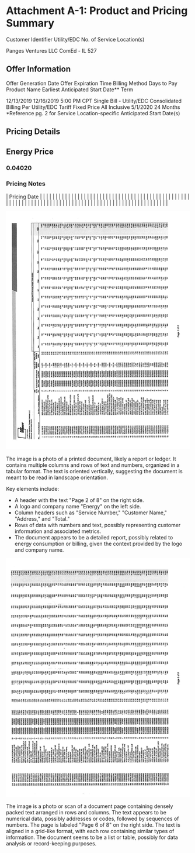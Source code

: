 # Attachment A-1: Product and Pricing Summary 

Customer Identifier
Utility/EDC
No. of Service Location(s)

Panges Ventures LLC
ComEd - IL
527

## Offer Information

Offer Generation Date
Offer Expiration Time
Billing Method
Days to Pay
Product Name
Earliest Anticipated Start Date**
Term

12/13/2019
12/16/2019 5:00 PM CPT
Single Bill - Utility/EDC Consolidated Billing
Per Utility/EDC Tariff
Fixed Price All Inclusive
$5 / 1 / 2020$
24 Months
*Reference pg. 2 for Service Location-specific Anticipated Start Date(s)

## Pricing Details

## Energy Price

### 0.04020

### Pricing Notes

| Pricing Date |  |  |  |  |  |  |  |  |  |  |  |  |  |  |  |  |  |  |  |  |  |  |  |  |  |  |  |  |  |  |  |  |  |  |  |  |  |  |  |  |  |  |  |  |  |  |  |  |  |  |  |  |  |  |  |  |  |  |  |  |  |  |  |  |  |  |  |  |  |  |  |  |  |  |  |  |  |  |  |  |  |  |  |  |  |  |  |  |  |  |  |  |  |  |  |  |  |  |  | 

![](images/img-0.jpeg)

The image is a photo of a printed document, likely a report or ledger. It contains multiple columns and rows of text and numbers, organized in a tabular format. The text is oriented vertically, suggesting the document is meant to be read in landscape orientation. 

Key elements include:

- A header with the text "Page 2 of 8" on the right side.
- A logo and company name "Energy" on the left side.
- Column headers such as "Service Number," "Customer Name," "Address," and "Total."
- Rows of data with numbers and text, possibly representing customer information and associated metrics.
- The document appears to be a detailed report, possibly related to energy consumption or billing, given the context provided by the logo and company name.










![](images/img-1.jpeg)

The image is a photo or scan of a document page containing densely packed text arranged in rows and columns. The text appears to be numerical data, possibly addresses or codes, followed by sequences of numbers. The page is labeled "Page 6 of 8" on the right side. The text is aligned in a grid-like format, with each row containing similar types of information. The document seems to be a list or table, possibly for data analysis or record-keeping purposes.







